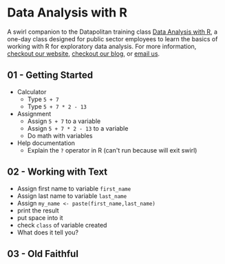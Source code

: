 # Data Analysis with R
A swirl companion to the Datapolitan training class [Data Analysis with R](http://training.datapolitan.com/data-analysis-r), a one-day class designed for public sector employees to learn the basics of working with R for exploratory data analysis. For more information, [checkout our website](http://training.datapolitan.com), [checkout our blog](https://medium.com/@datapolitan), or [email us](mailto:knowledge@datapolitan.com). 


## 01 - Getting Started
+ Calculator
	+ Type `5 + 7`
	+ Type `5 + 7 * 2 - 13`
+ Assignment
	+ Assign `5 + 7` to a variable
	+ Assign `5 + 7 * 2 - 13` to a variable
	+ Do math with variables
+ Help documentation
	+ Explain the `?` operator in R (can't run because will exit swirl)

## 02 - Working with Text
+ Assign first name to variable `first_name`
+ Assign last name to variable `last_name`
+ Assign `my_name <- paste(first_name,last_name)`
+ print the result
+ put space into it
+ check `class` of variable created
+ What does it tell you?

## 03 - Old Faithful